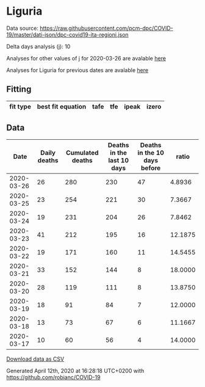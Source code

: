 # Liguria

Data source: https://raw.githubusercontent.com/pcm-dpc/COVID-19/master/dati-json/dpc-covid19-ita-regioni.json

Delta days analysis (j): 10

Analyses for other values of j for 2020-03-26 are avalable [here](../README.md)

Analyses for Liguria for previous dates are avalable [here](../../README.md)

## Fitting 
|fit type|best fit equation|tafe|tfe|ipeak|izero|
|-------|-----|--------|------|---|---|

## Data
|Date|Daily deaths|Cumulated deaths|Deaths in the last 10 days|Deaths in the 10 days before|ratio|
|----|----------|-----------|-------|--------------------|-----|
|2020-03-26|26|280|230|47|4.8936|
|2020-03-25|23|254|221|30|7.3667|
|2020-03-24|19|231|204|26|7.8462|
|2020-03-23|41|212|195|16|12.1875|
|2020-03-22|19|171|160|11|14.5455|
|2020-03-21|33|152|144|8|18.0000|
|2020-03-20|28|119|111|8|13.8750|
|2020-03-19|18|91|84|7|12.0000|
|2020-03-18|13|73|67|6|11.1667|
|2020-03-17|10|60|56|4|14.0000|

[Download data as CSV](COVID-19_liguria_j10_2020-03-26.csv)

Generated April 12th, 2020 at 16:28:18 UTC+0200 with https://github.com/robianc/COVID-19

